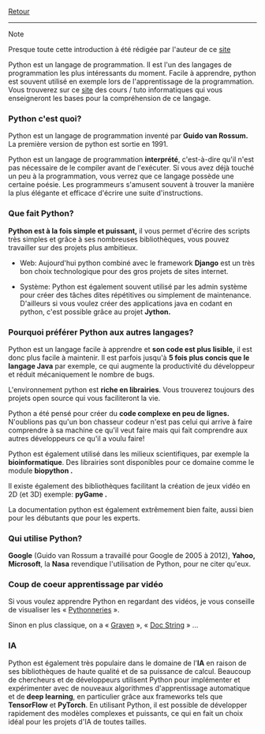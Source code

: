 [Retour](Summary)
___

> [!NOTE]
> Presque toute cette introduction à été rédigée par l'auteur de ce [site](https://python.doctor/)


Python est un langage de programmation. Il est l'un des langages de programmation les plus intéressants du moment. Facile à apprendre, python est souvent utilisé en exemple lors de l'apprentissage de la programmation. Vous trouverez sur ce [site](https://python.doctor/) des cours / tuto informatiques qui vous enseigneront les bases pour la compréhension de ce langage.

### Python c'est quoi?

  
Python est un langage de programmation inventé par **Guido van Rossum.** La première version de python est sortie en 1991.

Python est un langage de programmation **interprété**, c'est-à-dire qu'il n'est pas nécessaire de le compiler avant de l'exécuter. Si vous avez déjà touché un peu à la programmation, vous verrez que ce langage possède une certaine poésie. Les programmeurs s'amusent souvent à trouver la manière la plus élégante et efficace d'écrire une suite d'instructions.

### Que fait Python?


**Python est à la fois simple et puissant,** il vous permet d'écrire des scripts très simples et grâce à ses nombreuses bibliothèques, vous pouvez travailler sur des projets plus ambitieux.

* Web: Aujourd'hui python combiné avec le framework **Django** est un très bon choix technologique pour des gros projets de sites internet.

* Système: Python est également souvent utilisé par les admin système pour créer des tâches dites répétitives ou simplement de maintenance. D'ailleurs si vous voulez créer des applications java en codant en python, c'est possible grâce au projet **Jython.**

### Pourquoi préférer Python aux autres langages?


Python est un langage facile à apprendre et **son code est plus lisible,** il est donc plus facile à maintenir. Il est parfois jusqu'à **5 fois plus concis que le langage Java** par exemple, ce qui augmente la productivité du développeur et réduit mécaniquement le nombre de bugs.

L'environnement python est **riche en librairies**. Vous trouverez toujours des projets open source qui vous faciliteront la vie.

Python a été pensé pour créer du **code complexe en peu de lignes.** N'oublions pas qu'un bon chasseur codeur n'est pas celui qui arrive à faire comprendre à sa machine ce qu'il veut faire mais qui fait comprendre aux autres développeurs ce qu'il a voulu faire!

Python est également utilisé dans les milieux scientifiques, par exemple la **bioinformatique**. Des librairies sont disponibles pour ce domaine comme le module **biopython .**

Il existe également des bibliothèques facilitant la création de jeux vidéo en 2D (et 3D) exemple: **pyGame .**

La documentation python est également extrêmement bien faite, aussi bien pour les débutants que pour les experts.

### Qui utilise Python?


**Google** (Guido van Rossum a travaillé pour Google de 2005 à 2012), **Yahoo,** **Microsoft**, la **Nasa** revendique l'utilisation de Python, pour ne citer qu'eux.

### Coup de coeur apprentissage par vidéo


Si vous voulez apprendre Python en regardant des vidéos, je vous conseille de visualiser les « [Pythonneries](https://www.youtube.com/@Pythonneries/videos) ».

Sinon en plus classique, on a « [Graven](https://www.youtube.com/@Gravenilvectuto/video) », « [Doc String](https://www.youtube.com/@Docstring) » ...

### IA


Python est également très populaire dans le domaine de l'**IA** en raison de ses bibliothèques de haute qualité et de sa puissance de calcul. Beaucoup de chercheurs et de développeurs utilisent Python pour implémenter et expérimenter avec de nouveaux algorithmes d'apprentissage automatique et de **deep learning**, en particulier grâce aux frameworks tels que **TensorFlow** et **PyTorch**. En utilisant Python, il est possible de développer rapidement des modèles complexes et puissants, ce qui en fait un choix idéal pour les projets d'IA de toutes tailles.